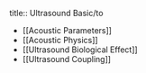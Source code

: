 title:: Ultrasound Basic/to

- [[Acoustic Parameters]]
- [[Acoustic Physics]]
- [[Ultrasound Biological Effect]]
- [[Ultrasound Coupling]]